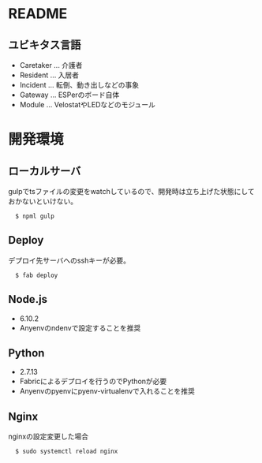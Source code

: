 # README

## ユビキタス言語
* Caretaker ... 介護者
* Resident ... 入居者
* Incident ... 転倒、動き出しなどの事象
* Gateway ... ESPerのボード自体
* Module ... VelostatやLEDなどのモジュール

# 開発環境
## ローカルサーバ
gulpでtsファイルの変更をwatchしているので、開発時は立ち上げた状態にしておかないといけない。
```
  $ npml gulp
```

## Deploy
デプロイ先サーバへのsshキーが必要。
```
  $ fab deploy
```

## Node.js
* 6.10.2
* Anyenvのndenvで設定することを推奨

## Python
* 2.7.13
* Fabricによるデプロイを行うのでPythonが必要
* Anyenvのpyenvにpyenv-virtualenvで入れることを推奨

## Nginx
nginxの設定変更した場合

```
  $ sudo systemctl reload nginx
```
